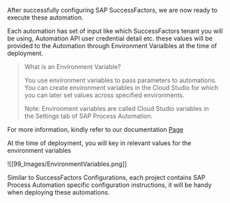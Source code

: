 After successfully configuring  SAP SuccessFactors, we are now ready to execute these automation. 

Each automation has set of input like which SuccessFactors tenant you will be using, Automation API user credential detail etc. these values will be provided to the Automation through Environment Varialbles at the time of deployment.

> What is an Environment Variable?
> 
> You use environment variables to pass parameters to automations. You can create environment variables in the Cloud Studio for which you can later set values across specified environments.
>
> Note:
> Environment variables are called Cloud Studio variables in the Settings tab of SAP Process Automation.

For more information, kindly refer to our documentation [Page](https://help.sap.com/docs/PROCESS_AUTOMATION/a331c4ef0a9d48a89c779fd449c022e7/d73e8eee03aa4ff097a47c574774778b.html)

At the time of deployment, you will key in relevant values for the environment variables

![[99_Images/EnvironmentVariables.png]]

Similar to SuccessFactors Configurations, each project contains SAP Process Automation specific configuration instructions, it will be handy when deploying these automations.
